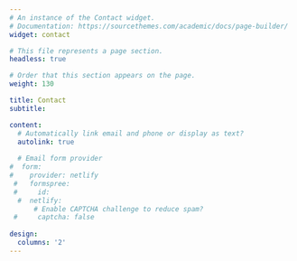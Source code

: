 ```yaml
---
# An instance of the Contact widget.
# Documentation: https://sourcethemes.com/academic/docs/page-builder/
widget: contact

# This file represents a page section.
headless: true

# Order that this section appears on the page.
weight: 130

title: Contact
subtitle:

content:
  # Automatically link email and phone or display as text?
  autolink: true
  
  # Email form provider
#  form:
#    provider: netlify
 #   formspree:
 #     id:
  #  netlify:
      # Enable CAPTCHA challenge to reduce spam?
 #     captcha: false
  
design:
  columns: '2'
---
```

